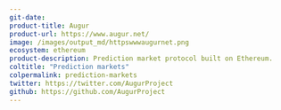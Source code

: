 ```yaml
---
git-date: 
product-title: Augur
product-url: https://www.augur.net/
image: /images/output_md/httpswwwaugurnet.png
ecosystem: ethereum
product-description: Prediction market protocol built on Ethereum.
coltitle: "Prediction markets"
colpermalink: prediction-markets
twitter: https://twitter.com/AugurProject
github: https://github.com/AugurProject
---
```

